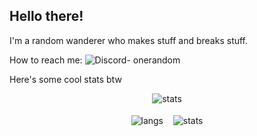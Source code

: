 ## Hello there!
I'm a random wanderer who makes stuff and breaks stuff.

How to reach me: ![Discord- onerandom](https://dcbadge.vercel.app/api/shield/780651838000988172?compact=true)

Here's some cool stats btw

<p align="center">
  <img align="center" src="http://github-profile-summary-cards.vercel.app/api/cards/profile-details?username=OneRandom1509&theme=ayu_mirage" alt="stats" />
  <br><br>
  <img align="center" src="http://github-profile-summary-cards.vercel.app/api/cards/repos-per-language?username=OneRandom1509&theme=ayu_mirage" alt="langs" />
  &nbsp;&nbsp;
  <img align="center" src="http://github-profile-summary-cards.vercel.app/api/cards/stats?username=OneRandom1509&theme=ayu_mirage" alt="stats" />
</p>
